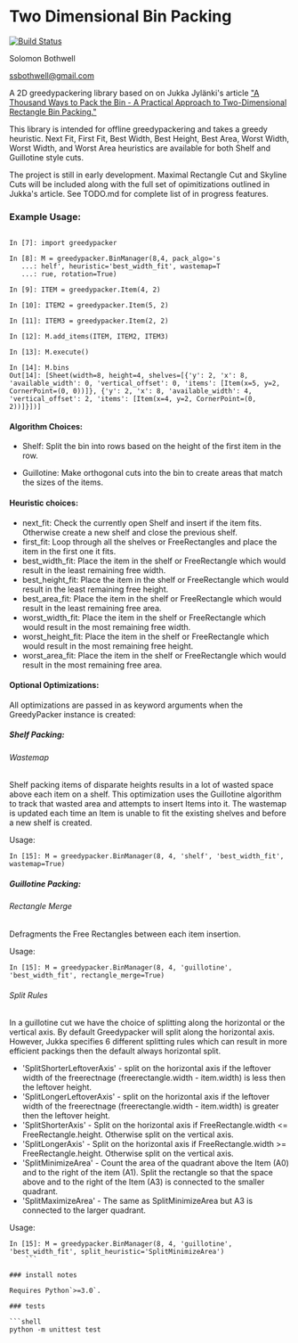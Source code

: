 # Two Dimensional Bin Packing
[![Build Status](https://travis-ci.org/ssbothwell/greedypacker.svg?branch=master)](https://travis-ci.org/ssbothwell/greedypacker)

Solomon Bothwell

ssbothwell@gmail.com

A 2D greedypackering library based on on Jukka Jylänki's article ["A Thousand
Ways to Pack the Bin - A Practical Approach to Two-Dimensional Rectangle Bin
Packing."](http://clb.demon.fi/files/RectangleBinPack.pdf)

This library is intended for offline greedypackering and takes a greedy
heuristic. Next Fit, First Fit, Best Width, Best Height, Best Area, Worst
Width, Worst Width, and Worst Area heuristics are available for both Shelf and
Guillotine style cuts.  

The project is still in early development. Maximal Rectangle Cut and Skyline
Cuts will be included along with the full set of opimitizations outlined in
Jukka's article.  See TODO.md for complete list of in progress features.  

### Example Usage:
```

In [7]: import greedypacker

In [8]: M = greedypacker.BinManager(8,4, pack_algo='s
   ...: helf', heuristic='best_width_fit', wastemap=T
   ...: rue, rotation=True)

In [9]: ITEM = greedypacker.Item(4, 2)

In [10]: ITEM2 = greedypacker.Item(5, 2)

In [11]: ITEM3 = greedypacker.Item(2, 2)

In [12]: M.add_items(ITEM, ITEM2, ITEM3)

In [13]: M.execute()

In [14]: M.bins
Out[14]: [Sheet(width=8, height=4, shelves=[{'y': 2, 'x': 8, 'available_width': 0, 'vertical_offset': 0, 'items': [Item(x=5, y=2, CornerPoint=(0, 0))]}, {'y': 2, 'x': 8, 'available_width': 4, 'vertical_offset': 2, 'items': [Item(x=4, y=2, CornerPoint=(0, 2))]}])]
```

#### Algorithm Choices:
* Shelf:
  Split the bin into rows based on the height of the first
  item in the row.

* Guillotine:
  Make orthogonal cuts into the bin to create areas that 
  match the sizes of the items.

#### Heuristic choices:
* next_fit:
  Check the currently open Shelf and insert if the item fits.
  Otherwise create a new shelf and close the previous shelf.
* first_fit: 
  Loop through all the shelves or FreeRectangles and place the 
  item in the first one it fits.
* best_width_fit:
  Place the item in the shelf or FreeRectangle which would result
  in the least remaining free width.
* best_height_fit:
  Place the item in the shelf or FreeRectangle which would result
  in the least remaining free height.
* best_area_fit:
  Place the item in the shelf or FreeRectangle which would result
  in the least remaining free area.
* worst_width_fit:
  Place the item in the shelf or FreeRectangle which would result
  in the most remaining free width.
* worst_height_fit:
  Place the item in the shelf or FreeRectangle which would result
  in the most remaining free height.
* worst_area_fit:
  Place the item in the shelf or FreeRectangle which would result
  in the most remaining free area.

#### Optional Optimizations:

All optimizations are passed in as keyword arguments when the GreedyPacker
instance is created:

    
##### Shelf Packing:

###### Wastemap
Shelf packing items of disparate heights results in a lot of wasted space
above each item on a shelf. This optimization uses the Guillotine algorithm
to track that wasted area and attempts to insert Items into it. The
wastemap is updated each time an Item is unable to fit the existing shelves
and before a new shelf is created.  

Usage:
```
In [15]: M = greedypacker.BinManager(8, 4, 'shelf', 'best_width_fit', wastemap=True)
```

##### Guillotine Packing:

###### Rectangle Merge
Defragments the Free Rectangles between each item insertion.

Usage:
```
In [15]: M = greedypacker.BinManager(8, 4, 'guillotine', 'best_width_fit', rectangle_merge=True)
```

###### Split Rules
In a guillotine cut we have the choice of splitting along the horizontal or
the vertical axis. By default Greedypacker will split along the horizontal
axis. However, Jukka specifies 6 different splitting rules which can result
in more efficient packings then the default always horizontal split.

* 'SplitShorterLeftoverAxis' - split on the horizontal axis if the leftover width of the freerectnage (freerectangle.width - item.width) is less then the leftover height.
* 'SplitLongerLeftoverAxis' - split on the horizontal axis if the leftover width of the freerectnage (freerectangle.width - item.width) is greater then the leftover height.
* 'SplitShorterAxis' - Split on the horizontal axis if FreeRectangle.width <= FreeRectangle.height. Otherwise split on the vertical axis.
* 'SplitLongerAxis' - Split on the horizontal axis if FreeRectangle.width >= FreeRectangle.height. Otherwise split on the vertical axis.
* 'SplitMinimizeArea' - Count the area of the quadrant above the Item (A0) and to the right of the item (A1). Split the rectangle so that the space above and to the right of the Item (A3) is connected to the smaller quadrant.
* 'SplitMaximizeArea' - The same as SplitMinimizeArea but A3 is connected to the larger quadrant.

Usage:
```
In [15]: M = greedypacker.BinManager(8, 4, 'guillotine', 'best_width_fit', split_heuristic='SplitMinimizeArea')
    ```

### install notes

Requires Python`>=3.0`. 

### tests

```shell
python -m unittest test
```
